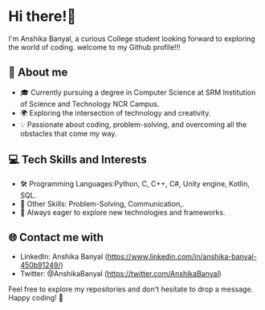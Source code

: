 # Hi there!👋

I'm Anshika Banyal, a curious College student looking forward to exploring the world of coding. welcome to my Github profile!!!

## 🌱 About me

- 🎓 Currently pursuing a degree in Computer Science at SRM Institution of Science and Technology NCR Campus.
- 🌍 Exploring the intersection of technology and creativity.
- 💡 Passionate about coding, problem-solving, and overcoming all the obstacles that come my way.

## 💻 Tech Skills and Interests

- 🛠️ Programming Languages:Python, C, C++, C#, Unity engine, Kotlin, SQL.
- 💼 Other Skills: Problem-Solving, Communication,.
- 🚀 Always eager to explore new technologies and frameworks.

## 🌐 Contact me with
-  LinkedIn: Anshika Banyal (https://www.linkedin.com/in/anshika-banyal-450b91249/)
-  Twitter: @AnshikaBanyal (https://twitter.com/AnshikaBanyal)

Feel free to explore my repositories and don't hesitate to drop a message. Happy coding! 🌟
